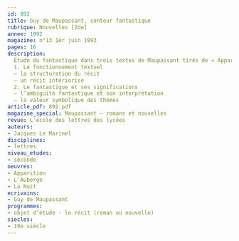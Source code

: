 ```yaml
---
id: 892
title: Guy de Maupassant, conteur fantastique 
rubrique: Nouvelles [2de]
annee: 1992
magazine: n°13 1er juin 1993
pages: 16
description: 
  Étude du fantastique dans trois textes de Maupassant tirés de « Apparition et autres contes d’angoisse » (Garnier-Flammarion) – « Apparition », « L’Auberge », « La Nuit »…
  1. Le fonctionnement textuel
  – la structuration du récit
  – un récit intériorisé
  2. Le fantastique et ses significations
  – l’ambiguïté fantastique et son interprétation
  – la valeur symbolique des thèmes
article_pdf: 892.pdf
magazine_special: Maupassant – romans et nouvelles
revue: L’école des lettres des lycées
auteurs:
- Jacques Le Marinel
disciplines:
- lettres
niveau_etudes:
- seconde
oeuvres:
- Apparition
- L’Auberge
- La Nuit
ecrivains:
- Guy de Maupassant
programmes:
- objet d’étude - le récit (roman ou nouvelle)
siecles:
- 19e siècle
---
```

